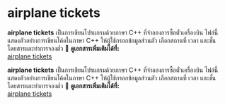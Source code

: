 # airplane tickets

**airplane tickets** เป็นการเขียนโปรแกรมด้วยภาษา C++ ที่จำลองการซื้อตั๋วเครื่องบิน
ไฟล์นี้แสดงตัวอย่างการเขียนโค้ดในภาษา C++ ให้ผู้ใช้กรอกข้อมูลส่วนตัว เลือกสถานที่ เวลา และชั้นโดยสารและทำการจองตํ๋ว
📄 **ดูเอกสารเพิ่มเติมได้ที่:**  
[airplane tickets](https://github.com/shinnapat1235/project/blob/main/1.txt)  

**airplane tickets** เป็นการเขียนโปรแกรมด้วยภาษา C++ ที่จำลองการซื้อตั๋วเครื่องบิน
ไฟล์นี้แสดงตัวอย่างการเขียนโค้ดในภาษา C++ ให้ผู้ใช้กรอกข้อมูลส่วนตัว เลือกสถานที่ เวลา และชั้นโดยสารและทำการจองตํ๋ว
📄 **ดูเอกสารเพิ่มเติมได้ที่:**  
[airplane tickets](https://www.figma.com/design/5Pbvb6mRNwL2hItI22s2Ez/Untitled?node-id=0-1&p=f&t=frKeUTOQ2QUs6Axf-0)  
